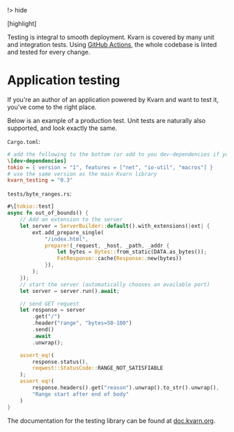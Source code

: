 !> hide

<head>
    <title>Testing | Kvarn</title>
    <meta name="permalinks" content="not-titles"> <!-- part of JS on icelk.dev & kvarn.org, options: disabled|enabled|not-titles -->
    <meta name="description" content="Method of testing Kvarn applications and the Kvarn library">
    [highlight]
</head>

Testing is integral to smooth deployment. Kvarn is covered by many unit and integration tests.
Using [GitHub Actions](https://github.com/Icelk/kvarn/actions), the whole codebase is linted and tested for every change.

# Application testing

If you're an author of an application powered by Kvarn and want to test it, you've come to the right place.

Below is an example of a production test. Unit tests are naturally also supported, and look exactly the same.

`Cargo.toml`:

```ini
# add the following to the bottom (or add to you dev-dependencies if you already have that section)
\[dev-dependencies]
tokio = { version = "1", features = ["net", "io-util", "macros"] }
# use the same version as the main Kvarn library
kvarn_testing = "0.3"
```

`tests/byte_ranges.rs`:

```rust
#\[tokio::test]
async fn out_of_bounds() {
    // Add an extension to the server
    let server = ServerBuilder::default().with_extensions(|ext| {
        ext.add_prepare_single(
            "/index.html",
            prepare!(_request, _host, _path, _addr {
                let bytes = Bytes::from_static(DATA.as_bytes());
                FatResponse::cache(Response::new(bytes))
            }),
        );
    });
    // start the server (automatically chooses an available port)
    let server = server.run().await;

    // send GET request
    let response = server
        .get("/")
        .header("range", "bytes=50-100")
        .send()
        .await
        .unwrap();

    assert_eq!(
        response.status(),
        reqwest::StatusCode::RANGE_NOT_SATISFIABLE
    );
    assert_eq!(
        response.headers().get("reason").unwrap().to_str().unwrap(),
        "Range start after end of body"
    )
}
```

The documentation for the testing library can be found at [doc.kvarn.org](https://doc.kvarn.org/kvarn_testing/).
